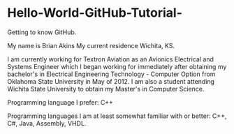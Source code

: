 # Hello-World-GitHub-Tutorial-
Getting to know GitHub.

My name is Brian Akins
My current residence Wichita, KS.

I am currently working for Textron Aviation as an Avionics Electrical and Systems Engineer which I began working for immediately after obtaining my bachelor's in Electrical Engineering Technology - Computer Option from Oklahoma State University in May of 2012. 
I am also a student attending Wichita State University to obtain my Master's in Computer Science.

Programming language I prefer: C++

Programming languages I am at least somewhat familiar with or better: C++, C#, Java, Assembly, VHDL.
